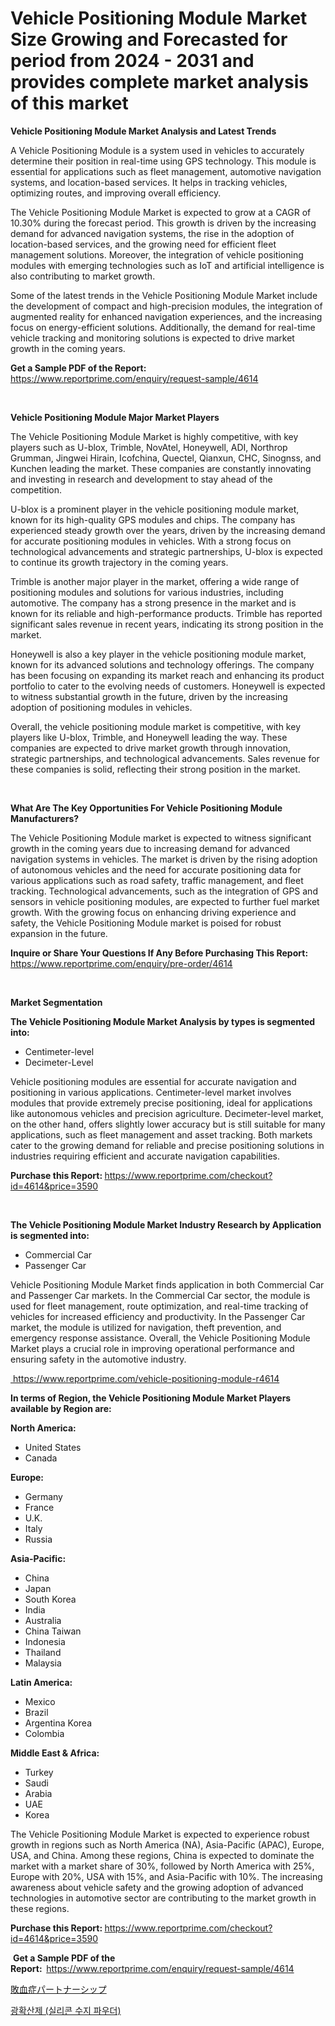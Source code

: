 <p><h1>Vehicle Positioning Module Market Size Growing and Forecasted for period from 2024 - 2031 and provides complete market analysis of this market</h1></p><p><strong>Vehicle Positioning Module Market Analysis and Latest Trends</strong></p>
<p><p>A Vehicle Positioning Module is a system used in vehicles to accurately determine their position in real-time using GPS technology. This module is essential for applications such as fleet management, automotive navigation systems, and location-based services. It helps in tracking vehicles, optimizing routes, and improving overall efficiency.</p><p>The Vehicle Positioning Module Market is expected to grow at a CAGR of 10.30% during the forecast period. This growth is driven by the increasing demand for advanced navigation systems, the rise in the adoption of location-based services, and the growing need for efficient fleet management solutions. Moreover, the integration of vehicle positioning modules with emerging technologies such as IoT and artificial intelligence is also contributing to market growth.</p><p>Some of the latest trends in the Vehicle Positioning Module Market include the development of compact and high-precision modules, the integration of augmented reality for enhanced navigation experiences, and the increasing focus on energy-efficient solutions. Additionally, the demand for real-time vehicle tracking and monitoring solutions is expected to drive market growth in the coming years.</p></p>
<p><strong>Get a Sample PDF of the Report:&nbsp;</strong> <a href="https://www.reportprime.com/enquiry/request-sample/4614">https://www.reportprime.com/enquiry/request-sample/4614</a></p>
<p>&nbsp;</p>
<p><strong>Vehicle Positioning Module Major Market Players</strong></p>
<p><p>The Vehicle Positioning Module Market is highly competitive, with key players such as U-blox, Trimble, NovAtel, Honeywell, ADI, Northrop Grumman, Jingwei Hirain, Icofchina, Quectel, Qianxun, CHC, Sinognss, and Kunchen leading the market. These companies are constantly innovating and investing in research and development to stay ahead of the competition.</p><p>U-blox is a prominent player in the vehicle positioning module market, known for its high-quality GPS modules and chips. The company has experienced steady growth over the years, driven by the increasing demand for accurate positioning modules in vehicles. With a strong focus on technological advancements and strategic partnerships, U-blox is expected to continue its growth trajectory in the coming years.</p><p>Trimble is another major player in the market, offering a wide range of positioning modules and solutions for various industries, including automotive. The company has a strong presence in the market and is known for its reliable and high-performance products. Trimble has reported significant sales revenue in recent years, indicating its strong position in the market.</p><p>Honeywell is also a key player in the vehicle positioning module market, known for its advanced solutions and technology offerings. The company has been focusing on expanding its market reach and enhancing its product portfolio to cater to the evolving needs of customers. Honeywell is expected to witness substantial growth in the future, driven by the increasing adoption of positioning modules in vehicles.</p><p>Overall, the vehicle positioning module market is competitive, with key players like U-blox, Trimble, and Honeywell leading the way. These companies are expected to drive market growth through innovation, strategic partnerships, and technological advancements. Sales revenue for these companies is solid, reflecting their strong position in the market.</p></p>
<p>&nbsp;</p>
<p><strong>What Are The Key Opportunities For Vehicle Positioning Module Manufacturers?</strong></p>
<p><p>The Vehicle Positioning Module market is expected to witness significant growth in the coming years due to increasing demand for advanced navigation systems in vehicles. The market is driven by the rising adoption of autonomous vehicles and the need for accurate positioning data for various applications such as road safety, traffic management, and fleet tracking. Technological advancements, such as the integration of GPS and sensors in vehicle positioning modules, are expected to further fuel market growth. With the growing focus on enhancing driving experience and safety, the Vehicle Positioning Module market is poised for robust expansion in the future.</p></p>
<p><strong>Inquire or Share Your Questions If Any Before Purchasing This Report:</strong> <a href="https://www.reportprime.com/enquiry/pre-order/4614">https://www.reportprime.com/enquiry/pre-order/4614</a></p>
<p>&nbsp;</p>
<p><strong>Market Segmentation</strong></p>
<p><strong>The Vehicle Positioning Module Market Analysis by types is segmented into:</strong></p>
<p><ul><li>Centimeter-level</li><li>Decimeter-Level</li></ul></p>
<p><p>Vehicle positioning modules are essential for accurate navigation and positioning in various applications. Centimeter-level market involves modules that provide extremely precise positioning, ideal for applications like autonomous vehicles and precision agriculture. Decimeter-level market, on the other hand, offers slightly lower accuracy but is still suitable for many applications, such as fleet management and asset tracking. Both markets cater to the growing demand for reliable and precise positioning solutions in industries requiring efficient and accurate navigation capabilities.</p></p>
<p><strong>Purchase this Report:&nbsp;</strong><a href="https://www.reportprime.com/checkout?id=4614&price=3590">https://www.reportprime.com/checkout?id=4614&price=3590</a></p>
<p>&nbsp;</p>
<p><strong>The Vehicle Positioning Module Market Industry Research by Application is segmented into:</strong></p>
<p><ul><li>Commercial Car</li><li>Passenger Car</li></ul></p>
<p><p>Vehicle Positioning Module Market finds application in both Commercial Car and Passenger Car markets. In the Commercial Car sector, the module is used for fleet management, route optimization, and real-time tracking of vehicles for increased efficiency and productivity. In the Passenger Car market, the module is utilized for navigation, theft prevention, and emergency response assistance. Overall, the Vehicle Positioning Module Market plays a crucial role in improving operational performance and ensuring safety in the automotive industry.</p></p>
<p><a href="https://www.reportprime.com/vehicle-positioning-module-r4614">&nbsp;https://www.reportprime.com/vehicle-positioning-module-r4614</a></p>
<p><strong>In terms of Region, the Vehicle Positioning Module Market Players available by Region are:</strong></p>
<p>
    <p> <strong> North America: </strong>
        <ul>
            <li>United States</li>
            <li>Canada</li>
        </ul>
        </p> 
    <p> <strong> Europe: </strong>
        <ul>
            <li>Germany</li>
            <li>France</li>
            <li>U.K.</li>
            <li>Italy</li>
            <li>Russia</li>
        </ul>
        </p> 
    <p> <strong> Asia-Pacific: </strong>
        <ul>
            <li>China</li>
            <li>Japan</li>
            <li>South Korea</li>
            <li>India</li>
            <li>Australia</li>
            <li>China Taiwan</li>
            <li>Indonesia</li>
            <li>Thailand</li>
            <li>Malaysia</li>
        </ul>
        </p> 
    <p> <strong> Latin America: </strong>
        <ul>
            <li>Mexico</li>
            <li>Brazil</li>
            <li>Argentina Korea</li>
            <li>Colombia</li>
        </ul>
        </p> 
    <p> <strong> Middle East & Africa: </strong>
        <ul>
            <li>Turkey</li>
            <li>Saudi</li>
            <li>Arabia</li>
            <li>UAE</li>
            <li>Korea</li>
        </ul>
    </p>
    </p>
<p><p>The Vehicle Positioning Module Market is expected to experience robust growth in regions such as North America (NA), Asia-Pacific (APAC), Europe, USA, and China. Among these regions, China is expected to dominate the market with a market share of 30%, followed by North America with 25%, Europe with 20%, USA with 15%, and Asia-Pacific with 10%. The increasing awareness about vehicle safety and the growing adoption of advanced technologies in automotive sector are contributing to the market growth in these regions.</p></p>
<p><strong>Purchase this Report: </strong><a href="https://www.reportprime.com/checkout?id=4614&price=3590">https://www.reportprime.com/checkout?id=4614&price=3590</a></p>
<p>&nbsp;<strong>Get a Sample PDF of the Report:&nbsp;&nbsp;</strong><a href="https://www.reportprime.com/enquiry/request-sample/4614">https://www.reportprime.com/enquiry/request-sample/4614</a></p>
<p><strong></strong></p>
<p><p><a href="https://github.com/sghwr779811674/Market-Research-Report-List-4/blob/main/792231683963.md">敗血症パートナーシップ</a></p><p><a href="https://github.com/vdhdwjyp90142/Market-Research-Report-List-4/blob/main/7828780104161.md">광확산제 (실리콘 수지 파우더)</a></p></p>